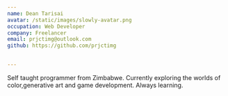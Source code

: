 ```yaml
---
name: Dean Tarisai
avatar: /static/images/slowly-avatar.png
occupation: Web Developer
company: Freelancer
email: prjctimg@outlook.com
github: https://github.com/prjctimg
  

---
```


Self taught programmer from Zimbabwe. Currently exploring the worlds of color,generative art and game development. Always learning.
